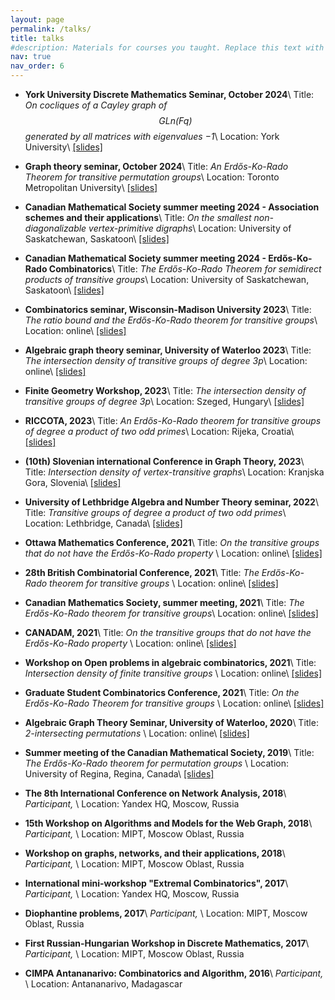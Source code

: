 ```yaml
---
layout: page
permalink: /talks/
title: talks
#description: Materials for courses you taught. Replace this text with your description.
nav: true
nav_order: 6
---
```




* **York University Discrete Mathematics Seminar, October 2024**\\
	Title: *On cocliques of a Cayley graph of $$GLn(Fq)$$ generated by all matrices with eigenvalues −1*\\
	Location: York University\\
	[[slides]]()

* **Graph theory seminar, October 2024**\\
	Title: *An Erdős-Ko-Rado Theorem for transitive permutation groups*\\
	Location: Toronto Metropolitan University\\
	[[slides]]()

* **Canadian Mathematical Society summer meeting 2024 - Association schemes and their applications**\\
	Title: *On the smallest non-diagonalizable vertex-primitive digraphs*\\
	Location: University of Saskatchewan, Saskatoon\\
	[[slides]]()

* **Canadian Mathematical Society summer meeting 2024 - Erdős-Ko-Rado Combinatorics**\\
	Title: *The Erdős-Ko-Rado Theorem for semidirect products of transitive groups*\\
	Location: University of Saskatchewan, Saskatoon\\
	[[slides]]()

* **Combinatorics seminar, Wisconsin-Madison University 2023**\\
	Title: *The ratio bound and the Erdős-Ko-Rado theorem for transitive groups*\\
	Location: online\\
	[[slides]]()

* **Algebraic graph theory seminar, University of Waterloo 2023**\\
	Title: *The intersection density of transitive groups of degree 3p*\\
	Location: online\\
	[[slides]]()

* **Finite Geometry Workshop, 2023**\\
	Title: *The intersection density of transitive groups of degree 3p*\\
	Location: Szeged, Hungary\\
	[[slides]]()

* **RICCOTA, 2023**\\
	Title: *An Erdős-Ko-Rado theorem for transitive groups of degree a product of two odd primes*\\
	Location: Rijeka, Croatia\\
	[[slides]]()

* **(10th) Slovenian international Conference in Graph Theory, 2023**\\
	Title: *Intersection density of vertex-transitive graphs*\\
	Location: Kranjska Gora, Slovenia\\
	[[slides]]()

* **University of Lethbridge Algebra and Number Theory seminar, 2022**\\
	Title: *Transitive groups of degree a product of two odd primes*\\
	Location: Lethbridge, Canada\\
	[[slides]]()

* **Ottawa Mathematics Conference, 2021**\\
	Title: *On the transitive groups that do not have the Erdős-Ko-Rado property* \\
	Location: online\\
	[[slides]]()

* **28th British Combinatorial Conference, 2021**\\
	Title: *The Erdős-Ko-Rado theorem for transitive groups* \\
	Location: online\\
	[[slides]]()

* **Canadian Mathematics Society, summer meeting, 2021**\\
	Title: *The Erdős-Ko-Rado theorem for transitive groups*\\
	Location: online\\
	[[slides]]()

* **CANADAM, 2021**\\
	Title: *On the transitive groups that do not have the Erdős-Ko-Rado property* \\
	Location: online\\
	[[slides]]()

* **Workshop on Open problems in algebraic combinatorics, 2021**\\
	Title: *Intersection density of finite transitive groups* \\
	Location: online\\
	[[slides]]()

* **Graduate Student Combinatorics Conference, 2021**\\
	Title: *On the Erdős-Ko-Rado Theorem for transitive groups* \\
	Location: online\\
	[[slides]]()

* **Algebraic Graph Theory Seminar, University of Waterloo, 2020**\\
	Title: *2-intersecting permutations* \\
	Location: online\\
	[[slides]]()

* **Summer meeting of the Canadian Mathematical Society, 2019**\\
	Title: *The Erdős-Ko-Rado theorem for permutation groups* \\
	Location: University of Regina, Regina, Canada\\
	[[slides]]()

* **The 8th International Conference on Network Analysis, 2018**\\
	*Participant,* \\
	Location: Yandex HQ, Moscow, Russia


* **15th Workshop on Algorithms and Models for the Web Graph, 2018**\\
	*Participant,* \\
	Location: MIPT, Moscow Oblast, Russia


* **Workshop on graphs, networks, and their applications, 2018**\\
	*Participant,* \\
	Location: MIPT, Moscow Oblast, Russia


* **International mini-workshop "Extremal Combinatorics", 2017**\\
	*Participant,* \\
	Location: Yandex HQ, Moscow, Russia


* **Diophantine problems, 2017**\\
	*Participant,* \\
	Location: MIPT, Moscow Oblast, Russia


* **First Russian-Hungarian Workshop in Discrete Mathematics, 2017**\\
	*Participant,* \\
	Location: MIPT, Moscow Oblast, Russia


* **CIMPA Antananarivo: Combinatorics and Algorithm, 2016**\\
	*Participant,* \\
	Location: Antananarivo, Madagascar